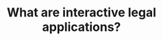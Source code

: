 ---
slug: ilas
title: What are interactive legal applications?
sidebar_label: Interactive Legal Applications
---